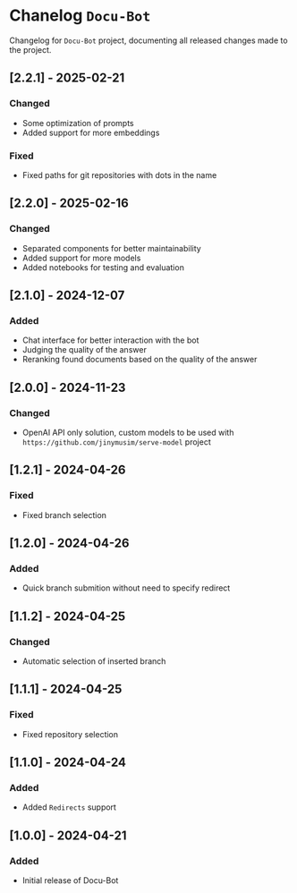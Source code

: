 # Chanelog `Docu-Bot`

Changelog for `Docu-Bot` project, documenting all released changes made to the project.

## [2.2.1] - 2025-02-21
### Changed
- Some optimization of prompts
- Added support for more embeddings
### Fixed
- Fixed paths for git repositories with dots in the name

## [2.2.0] - 2025-02-16
### Changed
- Separated components for better maintainability
- Added support for more models
- Added notebooks for testing and evaluation

## [2.1.0] - 2024-12-07
### Added
- Chat interface for better interaction with the bot
- Judging the quality of the answer
- Reranking found documents based on the quality of the answer

## [2.0.0] - 2024-11-23
### Changed
- OpenAI API only solution, custom models to be used with  `https://github.com/jinymusim/serve-model` project

## [1.2.1] - 2024-04-26
### Fixed
- Fixed branch selection

## [1.2.0] - 2024-04-26
### Added
- Quick branch submition without need to specify redirect

## [1.1.2] - 2024-04-25
### Changed
- Automatic selection of inserted branch

## [1.1.1] - 2024-04-25
### Fixed
- Fixed repository selection

## [1.1.0] - 2024-04-24
### Added
- Added `Redirects` support

## [1.0.0] - 2024-04-21
### Added
- Initial release of Docu-Bot